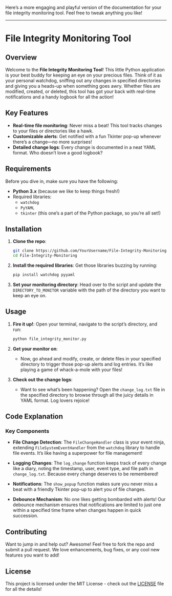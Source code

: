 Here’s a more engaging and playful version of the documentation for your file integrity monitoring tool. Feel free to tweak anything you like!

---

#  File Integrity Monitoring Tool 

##  Overview

Welcome to the **File Integrity Monitoring Tool**! This little Python application is your best buddy for keeping an eye on your precious files. Think of it as your personal watchdog, sniffing out any changes in specified directories and giving you a heads-up when something goes awry. Whether files are modified, created, or deleted, this tool has got your back with real-time notifications and a handy logbook for all the action!

##  Key Features

- **Real-time file monitoring**: Never miss a beat! This tool tracks changes to your files or directories like a hawk.
- **Customizable alerts**: Get notified with a fun Tkinter pop-up whenever there’s a change—no more surprises!
- **Detailed change logs**: Every change is documented in a neat YAML format. Who doesn’t love a good logbook?

##  Requirements

Before you dive in, make sure you have the following:

- **Python 3.x** (because we like to keep things fresh!)
- Required libraries:
  - `watchdog`
  - `PyYAML`
  - `tkinter` (this one’s a part of the Python package, so you’re all set!)

##  Installation

1. **Clone the repo**:
   ```bash
   git clone https://github.com/YourUsername/File-Integrity-Monitoring.git
   cd File-Integrity-Monitoring
   ```

2. **Install the required libraries**:
   Get those libraries buzzing by running:
   ```bash
   pip install watchdog pyyaml
   ```

3. **Set your monitoring directory**:
   Head over to the script and update the `DIRECTORY_TO_MONITOR` variable with the path of the directory you want to keep an eye on. 

##  Usage

1. **Fire it up!**:
   Open your terminal, navigate to the script’s directory, and run:
   ```bash
   python file_integrity_monitor.py
   ```

2. **Get your monitor on**:
   - Now, go ahead and modify, create, or delete files in your specified directory to trigger those pop-up alerts and log entries. It’s like playing a game of whack-a-mole with your files!

3. **Check out the change logs**:
   - Want to see what’s been happening? Open the `change_log.txt` file in the specified directory to browse through all the juicy details in YAML format. Log lovers rejoice!

##  Code Explanation

###  Key Components

- **File Change Detection**: 
  The `FileChangeHandler` class is your event ninja, extending `FileSystemEventHandler` from the `watchdog` library to handle file events. It’s like having a superpower for file management!

- **Logging Changes**: 
  The `log_change` function keeps track of every change like a diary, noting the timestamp, user, event type, and file path in `change_log.txt`. Because every change deserves to be remembered!

- **Notifications**: 
  The `show_popup` function makes sure you never miss a beat with a friendly Tkinter pop-up to alert you of file changes.

- **Debounce Mechanism**: 
  No one likes getting bombarded with alerts! Our debounce mechanism ensures that notifications are limited to just one within a specified time frame when changes happen in quick succession. 

##  Contributing

Want to jump in and help out? Awesome! Feel free to fork the repo and submit a pull request. We love enhancements, bug fixes, or any cool new features you want to add! 

##  License

This project is licensed under the MIT License - check out the [LICENSE](LICENSE) file for all the details!
